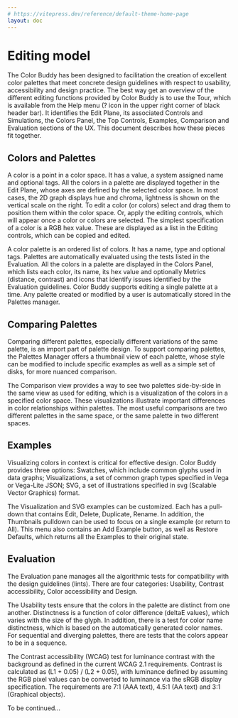 ```yaml
---
# https://vitepress.dev/reference/default-theme-home-page
layout: doc
---
```


# Editing model

The Color Buddy has been designed to facilitation the creation of excellent color palettes that meet concrete design guidelines with respect to usability, accessibility and design practice. The best way get an overview of the different editing functions provided by Color Buddy is to use the Tour, which is available from the Help menu (? icon in the upper right corner of black header bar). It identifies the Edit Plane, its associated Controls and Simulations, the Colors Panel, the Top Controls, Examples, Comparison and Evaluation sections of the UX. This document describes how these pieces fit together.

## Colors and Palettes

A color is a point in a color space. It has a value, a system assigned name and optional tags. All the colors in a palette are displayed together in the Edit Plane, whose axes are defined by the selected color space. In most cases, the 2D graph displays hue and chroma, lightness is shown on the vertical scale on the right. To edit a color (or colors) select and drag them to position them within the color space. Or, apply the editing controls, which will appear once a color or colors are selected. The simplest specification of a color is a RGB hex value. These are displayed as a list in the Editing controls, which can be copied and edited.

A color palette is an ordered list of colors. It has a name, type and optional tags. Palettes are automatically evaluated using the tests listed in the Evaluation. All the colors in a palette are displayed in the Colors Panel, which lists each color, its name, its hex value and optionally Metrics (distance, contrast) and icons that identify issues identified by the Evaluation guidelines. Color Buddy supports editing a single palette at a time. Any palette created or modified by a user is automatically stored in the Palettes manager.

## Comparing Palettes

Comparing different palettes, especially different variations of the same palette, is an import part of palette design. To support comparing palettes, the Palettes Manager offers a thumbnail view of each palette, whose style can be modified to include specific examples as well as a simple set of disks, for more nuanced comparison.

The Comparison view provides a way to see two palettes side-by-side in the same view as used for editing, which is a visualization of the colors in a specified color space. These visualizations illustrate important differences in color relationships within palettes. The most useful comparisons are two different palettes in the same space, or the same palette in two different spaces.

## Examples

Visualizing colors in context is critical for effective design. Color Buddy provides three options: Swatches, which include common glyphs used in data graphs; Visualizations, a set of common graph types specified in Vega or Vega-Lite JSON; SVG, a set of illustrations specified in svg (Scalable Vector Graphics) format.

The Visualization and SVG examples can be customized. Each has a pull-down that contains Edit, Delete, Duplicate, Rename. In addition, the Thumbnails pulldown can be used to focus on a single example (or return to All). This menu also contains an Add Example button, as well as Restore Defaults, which returns all the Examples to their original state.

## Evaluation

The Evaluation pane manages all the algorithmic tests for compatibility with the design guidelines (lints). There are four categories: Usability, Contrast accessibility, Color accessibility and Design.

The Usability tests ensure that the colors in the palette are distinct from one another. Distinctness is a function of color difference (deltaE values), which varies with the size of the glyph. In addition, there is a test for color name distinctness, which is based on the automatically generated color names. For sequential and diverging palettes, there are tests that the colors appear to be in a sequence.

The Contrast accessibility (WCAG) test for luminance contrast with the background as defined in the current WCAG 2.1 requirements. Contrast is calculated as (L1 + 0.05) / (L2 + 0.05), with luminance defined by assuming the RGB pixel values can be converted to luminance via the sRGB display specification. The requirements are 7:1 (AAA text), 4.5:1 (AA text) and 3:1 (Graphical objects).

To be continued...
